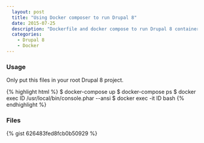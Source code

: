 ```yaml
---
  layout: post
  title: "Using Docker composer to run Drupal 8"
  date: 2015-07-25
  description: "Dockerfile and docker compose to run Drupal 8 container"
  categories:
    - Drupal 8
    - Docker
---
```


### Usage
Only put this files in your root Drupal 8 project.

{% highlight html %}
$ docker-compose up
$ docker-compose ps
$ docker exec ID /usr/local/bin/console.phar --ansi
$ docker exec -it ID bash
{% endhighlight %}

### Files
{% gist 626483fed8fcb0b50929 %}
